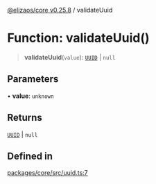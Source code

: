 [@elizaos/core v0.25.8](../index.md) / validateUuid

# Function: validateUuid()

> **validateUuid**(`value`): [`UUID`](../type-aliases/UUID.md) \| `null`

## Parameters

• **value**: `unknown`

## Returns

[`UUID`](../type-aliases/UUID.md) \| `null`

## Defined in

[packages/core/src/uuid.ts:7](https://github.com/elizaOS/eliza/blob/main/packages/core/src/uuid.ts#L7)
